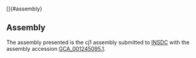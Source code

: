 []{#assembly}

Assembly
--------

The assembly presented is the cj1 assembly submitted to
[INSDC](http://www.insdc.org) with the assembly accession
[GCA\_001245095.1](http://www.ebi.ac.uk/ena/data/view/GCA_001245095.1).
